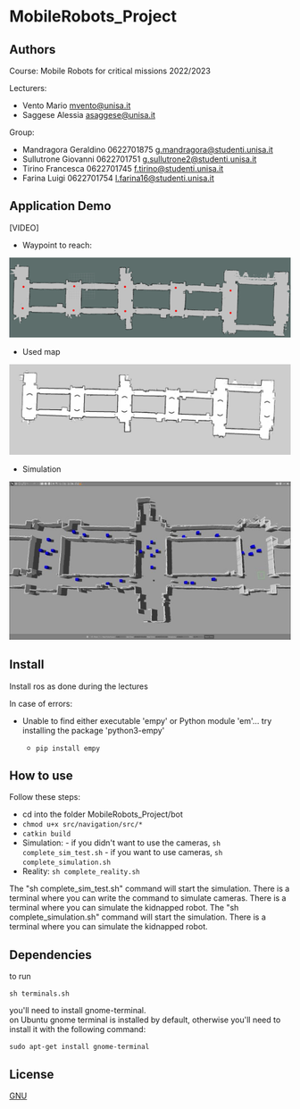 # MobileRobots_Project

## Authors
Course: Mobile Robots for critical missions 2022/2023
 
Lecturers: 
* Vento Mario	       mvento@unisa.it
* Saggese Alessia    asaggese@unisa.it
 
Group:
* Mandragora Geraldino 0622701875    g.mandragora@studenti.unisa.it
* Sullutrone Giovanni  0622701751    g.sullutrone2@studenti.unisa.it
* Tirino Francesca     0622701745    f.tirino@studenti.unisa.it
* Farina Luigi         0622701754    l.farina16@studenti.unisa.it

## Application Demo
[VIDEO]

* Waypoint to reach:
<img src="/waypoints.png"/>

* Used map
<img src="/map.jpg"/>

* Simulation
<img src="/obstacle_race_gazebo.jpg"/>

## Install
Install ros as done during the lectures 

In case of errors:
* Unable to find either executable 'empy' or Python module 'em'...  try installing the package 'python3-empy'

  * ```pip install empy ```

## How to use
Follow these steps:
* cd into the folder MobileRobots_Project/bot
* ```chmod u+x src/navigation/src/*``` 
* ```catkin build``` 
* Simulation: - if you didn't want to use the cameras, ```sh complete_sim_test.sh```
              - if you want to use cameras, ```sh complete_simulation.sh```
* Reality: ```sh complete_reality.sh```

The "sh complete_sim_test.sh" command will start the simulation. There is a terminal where you can write the command to simulate cameras. There is a terminal where you can simulate the kidnapped robot.
The "sh complete_simulation.sh" command will start the simulation. There is a terminal where you can simulate the kidnapped robot.

## Dependencies

to run 
```console
sh terminals.sh 
```
you'll need to install gnome-terminal.<br />
on Ubuntu gnome terminal is installed by default, otherwise you'll need to install it with the following command:<br />

```console
sudo apt-get install gnome-terminal
```

## License
[GNU](https://choosealicense.com/licenses/gpl-3.0/)
